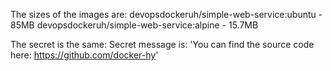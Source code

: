 The sizes of the images are:
devopsdockeruh/simple-web-service:ubuntu - 85MB
devopsdockeruh/simple-web-service:alpine - 15.7MB

The secret is the same: Secret message is: 'You can find the source code here: https://github.com/docker-hy'
